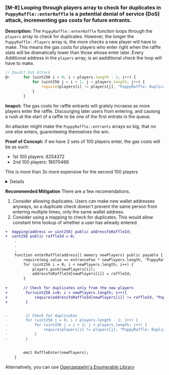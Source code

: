 ### [M-#] Looping through players array to check for duplicates in `PuppyRaffle::enterRaffle` is a potential denial of service (DoS) attack, incrementing gas costs for future entrants.

**Description:** The `PuppyRaffle::enterRaffle` function loops through the `players` array to check for duplicates. However, the longer the `PuppyRaffle::Players` array is, the more checks a new player will have to make. This means the gas costs for players who enter right when the raffle stats will be dramatically lower than those whose enter later. Every Additional address in the `players` array, is an aadditional check the loop will have to make.

```javascript
// @audit DoS Attack
@>      for (uint256 i = 0; i < players.length - 1; i++) {
            for (uint256 j = i + 1; j < players.length; j++) {
                require(players[i] != players[j], "PuppyRaffle: Duplicate player");
            }
        }
```

**Imapct:** The gas costs for raffle entrants will grately incraese as more players enter the raffle. Discourging later users from entering, and cauisng a rush at the start of a raffle to be one of the first entrats in the queue.

An attacker might make the `PuppyRaffle::entrants` arrays so big, that no one else enters, guarenteeing themselves the win.

**Proof of Concept:**
if we have 2 sets of 100 players enter, the gas costs will be as such:
- 1st 100 players: 6254372
- 2nd 100 players: 18070466

This is more than 3x more expensive for the second 100 players

<details>
<summary?>PoC</summary>
Place the following test into `PuppyRaffleTest.t.sol`

```javascript
function testDosAttack() public {
        vm.txGasPrice(1);
        uint160 playersNum = 100;
        address[] memory newPlayers = new address[](playersNum);
        for (uint160 i; i < playersNum; i++) {
            newPlayers[i] = address(i);
        }
        uint256 gasStart = gasleft();
        address user = makeAddr("user");
        vm.deal(user, 1000000 ether);
        puppyRaffle.enterRaffle{value: entranceFee * playersNum}(newPlayers);
        uint256 gasEnd = gasleft();
        uint256 gasUsedFirst = (gasStart - gasEnd) * tx.gasprice;
        uint256 gasUsedFirst1 = (gasStart - gasEnd);
        console.log("Gas cost of the first 100 players: ", gasUsedFirst);

        // now for the second 100 people
        address[] memory newPlayers2 = new address[](playersNum);
        for (uint160 i; i < playersNum; i++) {
            newPlayers[i] = address(i + playersNum);
        }
        uint256 gasStart2 = gasleft();
        address user2 = makeAddr("user2");
        vm.deal(user2, 1000000 ether);
        puppyRaffle.enterRaffle{value: entranceFee * playersNum}(newPlayers);
        uint256 gasEnd2 = gasleft();
        uint256 gasUsedSecond = (gasStart2 - gasEnd2) * tx.gasprice;
        uint256 gasUsedSecond1 = (gasStart2 - gasEnd2);
        console.log("Gas cost of the first 100 players: ", gasUsedSecond);

        assert((gasUsedFirst * 2) < gasUsedSecond);
    }
```
</details>

**Recommended Mitigation** There are a few recomendations.
1. Consider allowing duplicates. Users can make new wallet addresses anyways, so a duplicate check doesn't prevent the same person from entering multiple times, only the same wallet address.
2. Consider using a mapping to check for duplicates. This would allow constant time lookup of whether a user has already entered.

```diff
+  mapping(address => uint256) public addressToRaffleId;
+  uint256 public raffleId = 0;
    .
    .
    .
    function enterRaffle(address[] memory newPlayers) public payable {
        require(msg.value == entranceFee * newPlayers.length, "PuppyRaffle: Must send enough to enter raffle");
        for (uint256 i = 0; i < newPlayers.length; i++) {
            players.push(newPlayers[i]);
            addressToRaffleId[newPlayers[i]] = raffleId;
        }
       
+       // Check for duplicates only from the new players
+        for(uint256 i=0; i < newPlayers.length; i++){
+            require(addressToRaffleId[newPlayers[i]] != raffleId, "PuppyRaffle: Duplicate player");
+        }


-        // Check for duplicates
-        for (uint256 i = 0; i < players.length - 1; i++) {
-            for (uint256 j = i + 1; j < players.length; j++) {
-                require(players[i] != players[j], "PuppyRaffle: Duplicate player");
-            }
-        }


        emit RaffleEnter(newPlayers);
    }
```

Alternatively, you can use [Openzeppelin's Enumerable Library](https://docs.openzeppelin.com/contracts/4.x/api/utils#EnumerableSet)
